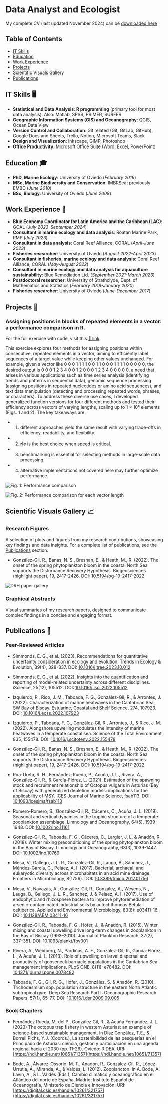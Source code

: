 # Data Analyst and Ecologist

My complete CV (last updated November 2024) can be [downloaded here](https://github.com/ricardogonzalezgil/portfolio/blob/main/202411_CV_RGG_Data_Analyst_Ecologist.pdf)

## Table of Contents
- [IT Skills](#it-skills)
- [Education](#education)
- [Work Experience](#work-experience)
- [Projects](#projects)
- [Scientific Visuals Gallery](#scientific-visuals-gallery)
- [Publications](#publications)

## IT Skills 🖥️

- **Statistical and Data Analysis**: **R programming** (primary tool for most data analysis). Also: Matlab, SPSS, PRIMER, SURFER
- **Geographic Information Systems (GIS) and Oceanography**: QGIS, Ocean Data View
- **Version Control and Collaboration**: Git related (Git, GitLab, GitHub), Google Docs and Sheets, Trello, Notion, Microsoft Teams, Slack
- **Design and Visualization**: Inkscape, GIMP, Photoshop
- **Office Productivity**: Microsoft Office Suite (Word, Excel, PowerPoint)

## Education 🎓

- **PhD, Marine Ecology**: University of Oviedo (_February 2016_)								       		
- **MSc, Marine Biodiversity and Conservation**: IMBRSea; previously EMBC (_June 2010_)	 			        		
- **BSc, Biology**: University of Oviedo (_June 2008_)

## Work Experience 💼

- **Blue Economy Coordinator for Latin America and the Caribbean (LAC)**: GOAL (_July 2023-September 2024_)
- **Consultant in marine ecology and data analysis**: Roatan Marine Park, RMP (_July 2023_)
- **Consultant in data analysis**: Coral Reef Alliance, CORAL (_April-June 2023_)
- **Fisheries researcher**: University of Oviedo (_August 2022-April 2023_)
- **Consultant in fisheries, marine ecology and data analysis**: Coral Reef Alliance, CORAL (_May-August 2022_)
- **Consultant in marine ecology and data analysis for aquaculture sustainability**: Blue Remediation Ltd. (_September 2021-March 2023_)
- **Postdoctoral researcher**: University of Strathclyde, Dept. of Mathematics and Statistics (_February 2018-January 2020_)  
- **Fisheries researcher**: University of Oviedo (_June-December 2017_) 

## Projects 🚀

### Assigning positions in blocks of repeated elements in a vector: a performance comparison in R. 

For the full exercise with code, visit this [🔗 link](https://ricardogonzalezgil.github.io/analysis-assign-positions-rep-elements-rgg/).

This exercise explores four methods for assigning positions within consecutive, repeated elements in a vector, aiming to efficiently label sequences of a target value while keeping other values unchanged. For example, given a vector like 0 0 0 1 1 1 1 0 0 1 1 0 0 0 1 1 1 1 0 0 0 0 0, the desired output is 0 0 0 1 2 3 4 0 0 1 2 0 0 0 1 2 3 4 0 0 0 0 0, a need that arises in various applications such as time series analysis (identifying trends and patterns in sequential data), genomic sequence processing (assigning positions in repeated nucleotides or amino acid sequences), and text data manipulation (detecting and processing repeated words, phrases, or characters). To address these diverse use cases, I developed generalized function versions for four different methods and tested their efficiency across vectors of varying lengths, scaling up to 1 × 10⁶ elements (Figs. 1 and 2). The key takeaways are:

- 1) different approaches yield the same result with varying trade-offs in efficiency, readability, and flexibility.
- 2) **rle** is the best choice when speed is critical. 
- 3) benchmarking is essential for selecting methods in large-scale data processing.
- 4) alternative implementations not covered here may further optimize performance.

 
![Fig. 1: Performance comparison](/images/methods_comparison_fig1-1.png) 

![Fig. 2: Performance comparison for each vector length](/images/methods_comparison_fig2-1.png)  

## Scientific Visuals Gallery 📈

### Research Figures 

A selection of plots and figures from my research contributions, showcasing key findings and data insights. For a complete list of publications, see the [Publications](#publications) section.

- González-Gil, R., Banas, N. S., Bresnan, E., & Heath, M., R. (2022). The onset of the spring phytoplankton bloom in the coastal North Sea supports the Disturbance Recovery Hypothesis. Biogeosciences (highlight paper), 19, 2417-2426. DOI: [10.5194/bg-19-2417-2022](https://doi.org/10.5194/bg-19-2417-2022)

![DRH paper gallery](/images/Bloom_DRH_N_Sea.png.png)  



### Graphical Abstracts

Visual summaries of my research papers, designed to communicate complex findings in a concise and engaging format.



## Publications 📝

### Peer-Reviewed Articles

- Simmonds, E. G., et al. (2023). Recommendations for quantitative uncertainty consideration in ecology and evolution. Trends in Ecology & Evolution, 39(4), 328-337. DOI: [10.1016/j.tree.2023.10.012](https://doi.org/10.1016/j.tree.2023.10.012) 

- Simmonds, E. G., et al. (2022). Insights into the quantification and reporting of model-related uncertainty across different disciplines. iScience, 25(12), 105512. DOI: [10.1016/j.isci.2022.105512](https://doi.org/10.1016/j.isci.2022.105512)

- Izquierdo, P., Rico, J. M., Taboada, F. G., González-Gil, R., & Arrontes, J. (2022). Characterization of marine heatwaves in the Cantabrian Sea, SW Bay of Biscay. Estuarine, Coastal and Shelf Science, 274, 107923. DOI: [10.1016/j.ecss.2022.107923](https://doi.org/10.1016/j.ecss.2022.107923)
  
- Izquierdo, P., Taboada, F. G., González-Gil, R., Arrontes, J., & Rico, J. M. (2022). Alongshore upwelling modulates the intensity of marine heatwaves in a temperate coastal sea. Science of the Total Environment, 835, 155478. DOI: [10.1016/j.scitotenv.2022.155478](https://doi.org/10.1016/j.scitotenv.2022.155478)
  
- González-Gil, R., Banas, N. S., Bresnan, E., & Heath, M., R. (2022). The onset of the spring phytoplankton bloom in the coastal North Sea supports the Disturbance Recovery Hypothesis. Biogeosciences (highlight paper), 19, 2417-2426. DOI: [10.5194/bg-19-2417-2022](https://doi.org/10.5194/bg-19-2417-2022)
  
- Roa-Ureta, R. H., Fernández-Rueda, P., Acuña, J. L., Rivera, A., González-Gil, R., & García-Flórez, L. (2021). Estimation of the spawning stock and recruitment relationship of Octopus vulgaris in Asturias (Bay of Biscay) with generalized depletion models: implications for the applicability of MSY. ICES Journal of Marine Science, fsab113. DOI: [10.1093/icesjms/fsab113](https://doi.org/10.1093/icesjms/fsab113)

- Romero-Romero, S., González-Gil, R., Cáceres, C., Acuña, J. L. (2019). Seasonal and vertical dynamics in the trophic structure of a temperate zooplankton assemblage. Limnology and Oceanography, 64(5), 1939-1948. DOI: [10.1002/lno.11161](https://doi.org/10.1002/lno.11161)

- González-Gil, R., Taboada, F. G., Cáceres, C., Largier, J. L. & Anadón, R. (2018). Winter mixing preconditioning of the spring phytoplankton bloom in the Bay of Biscay. Limnology and Oceanography, 63(3), 1039-1447. DOI: [10.1002/lno.10769](https://doi.org/10.1002/lno.10769)

- Mesa, V., Gallego, J. L. R., González-Gil, R., Lauga, B., Sánchez, J., Méndez-García, C., Peláez, A. I. (2017). Bacterial, archaeal, and eukaryotic diversity across microhabitats in an acid mine drainage. Frontiers in Microbiology, 8(1756). DOI: [10.3389/fmicb.2017.01756](https://doi.org/10.3389/fmicb.2017.01756)

- Mesa, V., Navazas, A., González-Gil, R., González, A., Weyens, N., Lauga, B., Gallego, J. L. R., Sanchez, J. & Pelaez, A. I. (2017). Use of endophytic and rhizosphere bacteria to improve phytoremediation of arsenic-contaminated industrial soils by autochthonous Betula celtiberica. Applied and Environmental Microbiology, 83(8): e03411-16. DOI: [10.1128/AEM.03411-16](https://doi.org/10.1128/AEM.03411-16)

- González-Gil, R., Taboada, F. G., Höfer, J., & Anadón, R. (2015). Winter mixing and coastal upwelling drive long-term changes in zooplankton in the Bay of Biscay (1993–2010). Journal of Plankton Research, 37(2), 337–351. DOI: [10.1093/plankt/fbv001](https://doi.org/10.1093/plankt/fbv001)

- Rivera, A., Weidberg, N., Pardiñas, A. F., González-Gil, R., García-Flórez, L., & Acuña, J. L. (2013). Role of upwelling on larval dispersal and productivity of gooseneck barnacle populations in the Cantabrian Sea: management implications. PLoS ONE, 8(11): e78482. DOI: [10.1371/journal.pone.0078482](https://doi.org/10.1371/journal.pone.0078482)

- Taboada, F. G., Gil, R. G., Hofer, J., González, S. & Anadón, R. (2010). Trichodesmium spp. population structure in the eastern North Atlantic subtropical gyre. Deep Sea Research Part I: Oceanographic Research Papers, 57(1), 65-77. DOI: [10.1016/j.dsr.2009.09.005](https://doi.org/10.1016/j.dsr.2009.09.005)

### Book Chapters

- Fernández Rueda, M. del P., González Gil, R., & Acuña Fernández, J. L. (2023) The octopus trap fishery in western Asturias: an example of science-based sustainable management. In Díaz González, T.E., & Borrell Pichs, Y.J. (Coords.), La sostenibilidad de las pesquerías en el Principado de Asturias: ciencia, gestión y participación en una agenda regional hacia el 2030 (pp. 11-26). Oviedo: RIDEA. URI: [https://hdl.handle.net/10651/71357](https://hdl.handle.net/10651/71357)

- Bode, A., Álvarez-Ossorio, M. T., Anadón, R., González-Gil, R., López-Urrutia, Á., Miranda, A., & Valdés, L. (2012). Zooplancton. In A. Bode, A. Lavín, A., & L. Valdés (Eds.), Cambio climático y oceanográfico en el Atlántico del norte de España. Madrid: Instituto Español de Oceanografía, Ministerio de Ciencia e Innovación. URI: [https://digital.csic.es/handle/10261/321757](https://digital.csic.es/handle/10261/321757)


